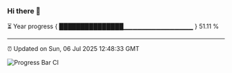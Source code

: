 ### Hi there 👋

⏳ Year progress { ███████████████▁▁▁▁▁▁▁▁▁▁▁▁▁▁▁ } 51.11 %

---

⏰ Updated on Sun, 06 Jul 2025 12:48:33 GMT

![Progress Bar CI](https://github.com/ZhaoGui/ZhaoGui/workflows/Progress%20Bar%20CI/badge.svg)
